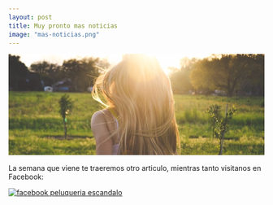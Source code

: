 ```yaml
---
layout: post
title: Muy pronto mas noticias
image: "mas-noticias.png"
---
```

<article class="container mod-row">
  <div>
     <img src="img/noticias.jpg" width="600" height="auto" alt="Las 10 mejores verduras para comer este invierno">
  </div>
  <div class="container-item-text-left">
    <p>
     La semana que viene te traeremos otro articulo, mientras tanto visitanos en Facebook:
     <div class="header-facebook">
       <a href="https://www.facebook.com/peluqueria.escandalo?fref=ts"> <img src="{{ site.url }}/img/facebook.png" width="50" height="auto" alt="facebook peluqueria escandalo"> </a>
     </div>
    </p>
  </div>
